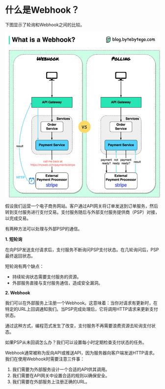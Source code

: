 # 什么是Webhook？


下图显示了轮询和Webhook之间的比较。

<p> <img src="../images/webhook.jpeg" style="width: 680px" /> </p>

假设我们运营一个电子商务网站。客户通过API网关将订单发送到订单服务，然后转到支付服务进行支付交易。支付服务随后与外部支付服务提供商（PSP）对接，以完成交易。

有两种方法可以处理与外部PSP的通信。

**1. 短轮询**

在向PSP发送支付请求后，支付服务不断询问PSP支付状态。在几轮询问后，PSP最终返回状态。

短轮询有两个缺点：
* 持续轮询状态需要支付服务的资源。
* 外部服务直接与支付服务通信，造成安全漏洞。

**2. Webhook**

我们可以在外部服务上注册一个Webhook。这意味着：当你对请求有更新时，在特定的URL上回调通知我们。当PSP完成处理后，它将调用HTTP请求来更新支付状态。

通过这种方式，编程范式发生了改变，支付服务不再需要浪费资源去轮询支付状态。

如果PSP从未回调怎么办？我们可以设置每小时定期检查支付状态的任务。

Webhook通常被称为反向API或推送API，因为服务器向客户端发送HTTP请求。我们在使用Webhook时需要注意三件事：

1. 我们需要为外部服务设计一个合适的API供其调用。
2. 我们需要在API网关中设置合适的规则以确保安全。
3. 我们需要在外部服务上注册正确的URL。